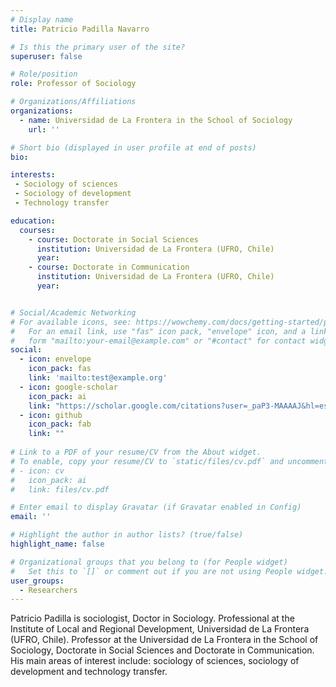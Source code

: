 ```yaml
---
# Display name
title: Patricio Padilla Navarro

# Is this the primary user of the site?
superuser: false

# Role/position
role: Professor of Sociology

# Organizations/Affiliations
organizations:
  - name: Universidad de La Frontera in the School of Sociology
    url: ''

# Short bio (displayed in user profile at end of posts)
bio: 

interests:
 - Sociology of sciences
 - Sociology of development
 - Technology transfer

education:
  courses:
    - course: Doctorate in Social Sciences 
      institution: Universidad de La Frontera (UFRO, Chile)
      year: 
    - course: Doctorate in Communication
      institution: Universidad de La Frontera (UFRO, Chile)
      year: 


# Social/Academic Networking
# For available icons, see: https://wowchemy.com/docs/getting-started/page-builder/#icons
#   For an email link, use "fas" icon pack, "envelope" icon, and a link in the
#   form "mailto:your-email@example.com" or "#contact" for contact widget.
social:
  - icon: envelope
    icon_pack: fas
    link: 'mailto:test@example.org'
  - icon: google-scholar
    icon_pack: ai
    link: "https://scholar.google.com/citations?user=_paP3-MAAAAJ&hl=es"
  - icon: github
    icon_pack: fab
    link: ""
    
# Link to a PDF of your resume/CV from the About widget.
# To enable, copy your resume/CV to `static/files/cv.pdf` and uncomment the lines below.
# - icon: cv
#   icon_pack: ai
#   link: files/cv.pdf

# Enter email to display Gravatar (if Gravatar enabled in Config)
email: ''

# Highlight the author in author lists? (true/false)
highlight_name: false

# Organizational groups that you belong to (for People widget)
#   Set this to `[]` or comment out if you are not using People widget.
user_groups:
  - Researchers
---
```


Patricio Padilla is sociologist, Doctor in Sociology. Professional at the Institute of Local and Regional Development, Universidad de La Frontera (UFRO, Chile). Professor at the Universidad de La Frontera in the School of Sociology, Doctorate in Social Sciences and Doctorate in Communication.
His main areas of interest include: sociology of sciences, sociology of development and technology transfer.
